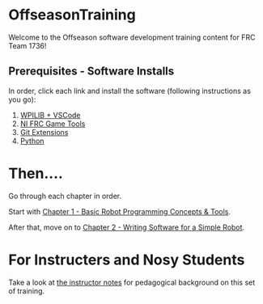 # OffseasonTraining

Welcome to the Offseason software development training content for FRC Team 1736!

## Prerequisites - Software Installs

In order, click each link and install the software (following instructions as you go):

1. [WPILIB + VSCode](https://docs.wpilib.org/en/stable/docs/getting-started/getting-started-frc-control-system/wpilib-setup.html)
2. [NI FRC Game Tools](https://docs.wpilib.org/en/stable/docs/getting-started/getting-started-frc-control-system/frc-game-tools.html)
3. [Git Extensions](http://gitextensions.github.io/)
4. [Python](https://www.python.org/)

# Then....

Go through each chapter in order.

Start with [Chapter 1 - Basic Robot Programming Concepts & Tools](Chapter_1/readme.md).

After that, move on to [Chapter 2 - Writing Software for a Simple Robot](Chapter_2/readme.md).

# For Instructers and Nosy Students

Take a look at [the instructor notes](instructorNotes.md) for pedagogical background on this set of training.